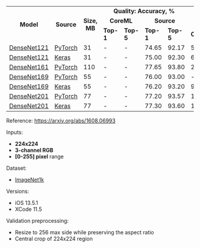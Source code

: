 <table>
  <tbody>
    <tr>
      <td rowspan=3 align="center"><b>Model</b></td>
      <td rowspan=3 align="center"><b>Source</b></td>
      <td rowspan=3 align="center"><b>Size, MB</b></td>
      <td colspan=4 align="center"><b>Quality: Accuracy, %</b></td>
<!--       <td rowspan=11 align="center"></td> -->
      <td colspan=5 align="center"><b>Latency, ms</b></td>
    </tr>
    <tr>
      <td colspan="2" align="center"><b>CoreML</b></td>
      <td colspan="2" align="center"><b>Source</b></td>
      <td colspan="3" align="center"><b>iPhone 11 Pro</b></td>
      <td colspan="2" align="center"><b>iPhone 7</b></td>
    </tr>
    <tr>
      <td><b>Top-1</b></td>
      <td><b>Top-5</b></td>
      <td><b>Top-1</b></td>
      <td><b>Top-5</b></td>
      <td><b>CPU</b></td>
      <td><b>GPU</b></td>
      <td><b>ANE</b></td>
      <td><b>CPU</b></td>
      <td><b>GPU</b></td>
    </tr>
    <tr>
      <td><a href="https://dl.dropboxusercontent.com/s/7qw5bk4d9h8cmoh/densenet121_torchvision.mlmodel?dl=0">DenseNet121</a></td>
      <td><a href="https://github.com/pytorch/vision/blob/7aea80c9497ff78353fef1d9699490c5da6f41b6/torchvision/models/densenet.py#L226">PyTorch</a></td>
      <td>31</td>
      <td>-</td>
      <td>-</td>
      <td>74.65</td>
      <td>92.17</td>
      <td>55</td>
      <td>89</td>
      <td>25</td>
      <td>-</td>
      <td>-</td>
    </tr>
    <tr>
      <td><a href="https://dl.dropboxusercontent.com/s/wj9i9f8ki9d3c69/densenet121_keras_applications.mlmodel?dl=0">DenseNet121</a></td>
      <td><a href="https://github.com/keras-team/keras-applications/blob/bc89834ed36935ab4a4994446e34ff81c0d8e1b7/keras_applications/densenet.py#L300">Keras</a></td>
      <td>31</td>
      <td>-</td>
      <td>-</td>
      <td>75.00</td>
      <td>92.30</td>
      <td>65</td>
      <td>61</td>
      <td>7</td>
      <td>150</td>
      <td>74</td>
    </tr>
    <tr>
      <td><a href="https://dl.dropboxusercontent.com/s/hdlqx78i2m58k53/densenet161_torchvision.mlmodel?dl=0">DenseNet161</a></td>
      <td><a href="https://github.com/pytorch/vision/blob/7aea80c9497ff78353fef1d9699490c5da6f41b6/torchvision/models/densenet.py#L240">PyTorch</a></td>
      <td>110</td>
      <td>-</td>
      <td>-</td>
      <td>77.65</td>
      <td>93.80</td>
      <td>223</td>
      <td>198</td>
      <td>45</td>
      <td>-</td>
      <td>-</td>
    </tr>
    <tr>
      <td><a href="https://dl.dropboxusercontent.com/s/fs7h8zlkr57mrs5/densenet169_torchvision.mlmodel?dl=0">DenseNet169</a></td>
      <td><a href="https://github.com/pytorch/vision/blob/7aea80c9497ff78353fef1d9699490c5da6f41b6/torchvision/models/densenet.py#L254">PyTorch</a></td>
      <td>55</td>
      <td>-</td>
      <td>-</td>
      <td>76.00</td>
      <td>93.00</td>
      <td>-</td>
      <td>-</td>
      <td>-</td>
      <td>-</td>
      <td>-</td>
    </tr>
    <tr>
      <td><a href="https://dl.dropboxusercontent.com/s/siiwu6pbhy4m3td/densenet169_keras_applications.mlmodel?dl=0">DenseNet169</a></td>
      <td><a href="https://github.com/keras-team/keras-applications/blob/bc89834ed36935ab4a4994446e34ff81c0d8e1b7/keras_applications/densenet.py#L314">Keras</a></td>
      <td>55</td>
      <td>-</td>
      <td>-</td>
      <td>76.20</td>
      <td>93.20</td>
      <td>91</td>
      <td>61</td>
      <td>7</td>
      <td>-</td>
      <td>-</td>
    </tr>
    <tr>
      <td><a href="https://dl.dropboxusercontent.com/s/vg2wcibplqsqctu/densenet201_torchvision.mlmodel?dl=0">DenseNet201</a></td>
      <td><a href="https://github.com/pytorch/vision/blob/7aea80c9497ff78353fef1d9699490c5da6f41b6/torchvision/models/densenet.py#L268">PyTorch</a></td>
      <td>77</td>
      <td>-</td>
      <td>-</td>
      <td>77.20</td>
      <td>93.57</td>
      <td>128</td>
      <td>147</td>
      <td>32</td>
      <td>-</td>
      <td>-</td>
    </tr>
    <tr>
      <td><a href="https://dl.dropboxusercontent.com/s/9fxmcibsogbiq8d/densenet201_keras_applications.mlmodel?dl=0">DenseNet201</a></td>
      <td><a href="https://github.com/keras-team/keras-applications/blob/bc89834ed36935ab4a4994446e34ff81c0d8e1b7/keras_applications/densenet.py#L328">Keras</a></td>
      <td>77</td>
      <td>-</td>
      <td>-</td>
      <td>77.30</td>
      <td>93.60</td>
      <td>129</td>
      <td>61</td>
      <td>9</td>
      <td>-</td>
      <td>-</td>
    </tr>
  </tbody>
</table>

Reference: https://arxiv.org/abs/1608.06993

Inputs:
* **224x224**
* **3-channel RGB**
* **[0-255] pixel** range

Dataset:
* [ImageNet1k](http://www.image-net.org/challenges/LSVRC/)

Versions:
* iOS 13.5.1
* XCode 11.5

Validation preprocessing:
* Resize to 256 max side while preserving the aspect ratio
* Central crop of 224x224 region
